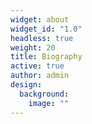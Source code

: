 ```yaml
---
widget: about
widget_id: "1.0"
headless: true
weight: 20
title: Biography
active: true
author: admin
design:
  background:
    image: ""
---
```

